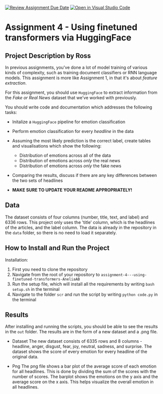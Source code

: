 [![Review Assignment Due Date](https://classroom.github.com/assets/deadline-readme-button-24ddc0f5d75046c5622901739e7c5dd533143b0c8e959d652212380cedb1ea36.svg)](https://classroom.github.com/a/BhnScEmU)
[![Open in Visual Studio Code](https://classroom.github.com/assets/open-in-vscode-718a45dd9cf7e7f842a935f5ebbe5719a5e09af4491e668f4dbf3b35d5cca122.svg)](https://classroom.github.com/online_ide?assignment_repo_id=10837145&assignment_repo_type=AssignmentRepo)

# Assignment 4 - Using finetuned transformers via HuggingFace

## Project Description by Ross
In previous assignments, you've done a lot of model training of various kinds of complexity, such as training document classifiers or RNN language models. This assignment is more like Assignment 1, in that it's about *feature extraction*.

For this assignment, you should use ```HuggingFace``` to extract information from the *Fake or Real News* dataset that we've worked with previously.

You should write code and documentation which addresses the following tasks:

- Initalize a ```HuggingFace``` pipeline for emotion classification
- Perform emotion classification for every *headline* in the data
- Assuming the most likely prediction is the correct label, create tables and visualisations which show the following:
  - Distribution of emotions across all of the data
  - Distribution of emotions across *only* the real news
  - Distribution of emotions across *only* the fake news
- Comparing the results, discuss if there are any key differences between the two sets of headlines

- **MAKE SURE TO UPDATE YOUR README APPROPRIATELY!**

## Data
The dataset consists of four columns (number, title, text, and label) and 6336 rows. This project only uses the 'title' column, which is the headlines of the articles, and the label column. The data is already in the repository in the ```data``` folder, so there is no need to load it separately.

## How to Install and Run the Project
Installation:

1. First you need to clone the repository 
2. Navigate from the root of your repository to ```assignment-4---using-finetuned-transformers-AneliaAB```
3. Run the setup file, which will install all the requirements by writing ```bash setup.sh``` in the terminal
4. Navigate to the folder ```scr``` and run the script by writing ```python code.py``` in the terminal

## Results 
After installing and running the scripts, you should be able to see the results in the ```out``` folder. The results are in the form of a new dataset and a .png file. 

- Dataset
The new dataset consists of 6335 rows and 8 columns - headline, anger, disgust, fear, joy, neutral, sadness, and surprise. The dataset shows the score of every emotion for every headline of the original data. 

- Png 
The png file shows a bar plot of the average score of each emotion for all headlines. This is done by dividing the sum of the scores with the number of scores. The barplot shows the emotions on the y axis and the average score on the x axis. This helps visualize the overall emotion in all headlines.